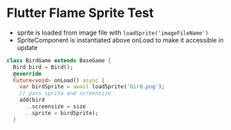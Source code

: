# Flutter Flame Sprite Test

* sprite is loaded from image file with `loadSprite('imageFileName')`
* SpriteComponent is instantiated above onLoad to make it accessible in update


```dart
class BirdGame extends BaseGame {
  Bird bird = Bird();
  @override
  Future<void> onLoad() async {
    var birdSprite = await loadSprite('bird.png');
    // pass sprite and screensize
    add(bird
      ..screensize = size
      ..sprite = birdSprite);
  }
  ```